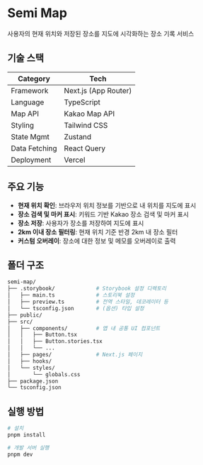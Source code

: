 # Semi Map

사용자의 현재 위치와 저장된 장소를 지도에 시각화하는 장소 기록 서비스

<!--
<img src="./public/thumbnail.png" /> 스크린샷 이미지 경로 예시
-->

## 기술 스택
| Category     | Tech                                  |
|--------------|---------------------------------------|
| Framework    | Next.js (App Router)                  |
| Language     | TypeScript                            |
| Map API      | Kakao Map API                         |
| Styling      | Tailwind CSS                          |
| State Mgmt   | Zustand                               |
| Data Fetching| React Query                           |
| Deployment   | Vercel                                |

## 주요 기능
- **현재 위치 확인**: 브라우저 위치 정보를 기반으로 내 위치를 지도에 표시  
- **장소 검색 및 마커 표시**: 키워드 기반 Kakao 장소 검색 및 마커 표시  
- **장소 저장**: 사용자가 장소를 저장하여 지도에 표시  
- **2km 이내 장소 필터링**: 현재 위치 기준 반경 2km 내 장소 필터  
- **커스텀 오버레이**: 장소에 대한 정보 및 메모를 오버레이로 출력

## 폴더 구조
```bash
semi-map/
├── .storybook/             # Storybook 설정 디렉토리
│   ├── main.ts             # 스토리북 설정
│   ├── preview.ts          # 전역 스타일, 데코레이터 등
│   └── tsconfig.json       # (옵션) 타입 설정
├── public/
├── src/
│   ├── components/         # 앱 내 공통 UI 컴포넌트
│   │   ├── Button.tsx
│   │   ├── Button.stories.tsx
│   │   └── ...
│   ├── pages/              # Next.js 페이지
│   ├── hooks/
│   └── styles/
│       └── globals.css
├── package.json
└── tsconfig.json
```

## 실행 방법
```bash
# 설치
pnpm install

# 개발 서버 실행
pnpm dev
```
